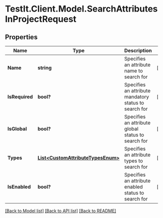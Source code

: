 # TestIt.Client.Model.SearchAttributesInProjectRequest

## Properties

Name | Type | Description | Notes
------------ | ------------- | ------------- | -------------
**Name** | **string** | Specifies an attribute name to search for | [optional] 
**IsRequired** | **bool?** | Specifies an attribute mandatory status to search for | [optional] 
**IsGlobal** | **bool?** | Specifies an attribute global status to search for | [optional] 
**Types** | [**List&lt;CustomAttributeTypesEnum&gt;**](CustomAttributeTypesEnum.md) | Specifies an attribute types to search for | [optional] 
**IsEnabled** | **bool?** | Specifies an attribute enabled status to search for | [optional] 

[[Back to Model list]](../README.md#documentation-for-models) [[Back to API list]](../README.md#documentation-for-api-endpoints) [[Back to README]](../README.md)

